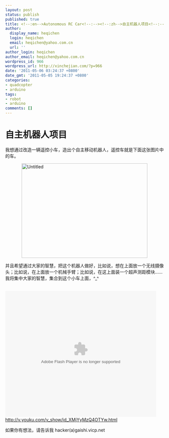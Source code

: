 ```yaml
---
layout: post
status: publish
published: true
title: <!--:en-->Autonomous RC Car<!--:--><!--:zh-->自主机器人项目<!--:-->
author:
  display_name: heqichen
  login: heqichen
  email: heqichen@yahoo.com.cn
  url: ''
author_login: heqichen
author_email: heqichen@yahoo.com.cn
wordpress_id: 966
wordpress_url: http://xinchejian.com/?p=966
date: '2011-05-06 03:24:37 +0800'
date_gmt: '2011-05-05 19:24:37 +0800'
categories:
- quadcopter
- arduino
tags:
- robot
- arduino
comments: []
---
```

<h1>自主机器人项目</h1></p>
<p>我想通过改造一辆遥控小车，造出个自主移动机器人，遥控车就是下面这张图片中的车。</p></p>
<p><img style="display:block; margin-left:auto; margin-right:auto;" src="http://xinchejian.com/wp-content/uploads/2011/05/untitled.jpg" alt="Untitled" title="untitled.jpg" border="0" width="400" height="300" /></p>
<p>并且希望通过大家的智慧，把这个机器人做好，比如说，想在上面放一个无线摄像头；比如说，在上面放一个机械手臂；比如说，在这上面装一个超声测距模块&hellip;&hellip;我将集中大家的智慧，集合到这个小车上面，^_^</p><br />
<embed src="http://player.youku.com/player.php/sid/XMjYyMzQ4OTYw/v.swf" quality="high" width="480" height="400" align="middle" allowScriptAccess="sameDomain" type="application/x-shockwave-flash"></embed><br />
<a href="http://v.youku.com/v_show/id_XMjYyMzQ4OTYw.html">http://v.youku.com/v_show/id_XMjYyMzQ4OTYw.html</a></p>
<p>如果你有想法，请告诉我 hacker(a)gaishi.vicp.net</p></p>
